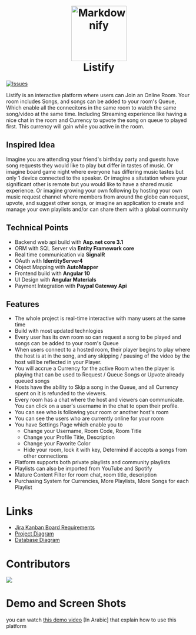 <h1 align="center">
  <br>
   <img src="https://res.cloudinary.com/dvdcninhs/image/upload/v1603567008/Listify%20Photos/listifylogo_hav32f.png" alt="Markdownify" width="150" height="150">
  <br>
  Listify
  <br>
</h1>

[![Issues](https://img.shields.io/github/issues/aboelkassem/Listify)](https://github.com/aboelkassem/Listify/issues) 

Listify is an interactive platform where users can Join an Online Room. Your room includes Songs, and songs can be added to your room's Queue, Which enable all the connecitons in the same room to watch the same song/video at the same time. Including Streaming experience like having a nice chat in the room and Currency to upvote the song on queue to played first.
This currency will gain while you active in the room.

## Inspired Idea
Imagine you are attending your friend's birthday party and guests have song requests they would like to play but differ in tastes of music. Or imagine board game night where everyone has differing music tastes but only 1 device connected to the speaker. Or imagine a situtation where your significant other is remote but you would like to have a shared music experience. Or imagine growing your own following by hosting your own music request channel where members from around the globe can request, upvote, and suggest other songs, or imagine an application to create and manage your own playlists and/or can share them with a global community

## Technical Points
* Backend web api build with <b>Asp.net core 3.1</b>
* ORM with SQL Server via <b>Entity Framework core</b>
* Real time communication via <b>SignalR</b>
* OAuth with <b>IdentityServer4</b>
* Object Mapping with <b>AutoMapper</b>
* Frontend build with <b>Angular 10</b>
* UI Design with <b>Angular Materials</b>
* Payment Integration with <b>Paypal Gateway Api</b>

## Features
* The whole project is real-time interactive with many users at the same time
* Build with most updated technlogies
* Every user has its own room so can request a song to be played and songs can be added to your room's Queue
* When users connect to a hosted room, their player begins to play where the host is at in the song, and any skipping / pausing of the video by the host will be reflected in your Player.
* You will accrue a Currency for the active Room when the player is playing that can be used to Request / Queue Songs or Upvote already queued songs
* Hosts have the ability to Skip a song in the Queue, and all Currency spent on it is refunded to the viewers.
* Every room has a chat where the host and viewers can communicate. You can click on a user's username in the chat to open their profile.
* You can see who is following your room or another host's room
* You can see the users who are currently online for your room
* You have Settings Page which enable you to
  * Change your Username, Room Code, Room Title
  * Change your Profile Title, Description
  * Change your Favorite Color
  * Hide your room, lock it with key, Determind if accepts a songs from other connections
* Platform supports both private playlists and community playlists
* Playlists can also be imported from YouTube and Spotify
* Mature Content Filter for room chat, room title, description
* Purchasing System for Currencies, More Playlists, More Songs for each Playlist
  
# Links 

* [Jira Kanban Board Requirements](https://drive.google.com/file/d/1G0BYctL73ou7H5bwDvd9L2zD3ZfQJJBd/view?usp=sharing)
* [Project Diagram](https://drive.google.com/file/d/1C7xjkgxr0kjzXIuHHiBPdBilV6JDjzW-/view?usp=sharing)
* [Database Diagram](https://drive.google.com/file/d/1OnioWe1-C_8e6LzytadPxKO9lgFpi8qq/view?usp=sharing)

# Contributors
<a href="https://github.com/aboelkassem/Listify/graphs/contributors">
  <img src="https://contributors-img.web.app/image?repo=aboelkassem/Listify" />
</a>

# Demo and Screen Shots
you can watch [this demo video](https://youtu.be/NlUXDOMyAPM) [In Arabic] that explain how to use this platform
